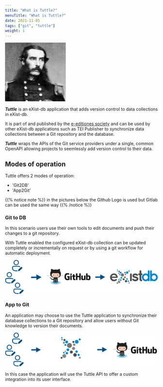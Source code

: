 ```yaml
---
title: "What is Tuttle?"
menuTitle: "What is Tuttle?"
date: 2021-11-05
tags: ["git", "tuttle"]
weight: 1
---
```


![Tuttle logo](/images/HPTuttle-1866.png)

***Tuttle*** is an eXist-db application that adds version control to data collections in eXist-db.

It is part of and published by the [e-editiones society](https://e-editiones.org/) and can be used by
other eXist-db applications such as TEI Publisher to synchronize
data collections between a Git repository and the database. 

***Tuttle*** wraps the APIs of the Git service providers under a single, common OpenAPI allowing
projects to seemlessly add version control to their data.


## Modes of operation

Tuttle offers 2 modes of operation:
* 'Git2DB'
* 'App2Git'

{{% notice note %}}
in the pictures below the Github Logo is used but Gitlab can be used the same way
{{% /notice %}}

### Git to DB

In this scenario users use their own tools to edit documents and push their changes to a git repository.

With Tuttle enabled the configured eXist-db collection can be updated completely or incrementally on request
or by using a git workflow for automatic deployment.

![DB 2 Git](/images/git2db.png)

### App to Git

An application may choose to use the Tuttle application to synchronize their database collections to a Git repository and allow
users without Git knowledge to version their documents. 

![App 2 Git](/images/app2git.png)

In this case the application will use the Tuttle API to offer a custom integration into its user interface.
